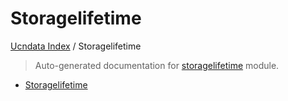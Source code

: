 # Storagelifetime

[Ucndata Index](./README.md#ucndata-index) / Storagelifetime

> Auto-generated documentation for [storagelifetime](../storagelifetime.py) module.
- [Storagelifetime](#storagelifetime)

